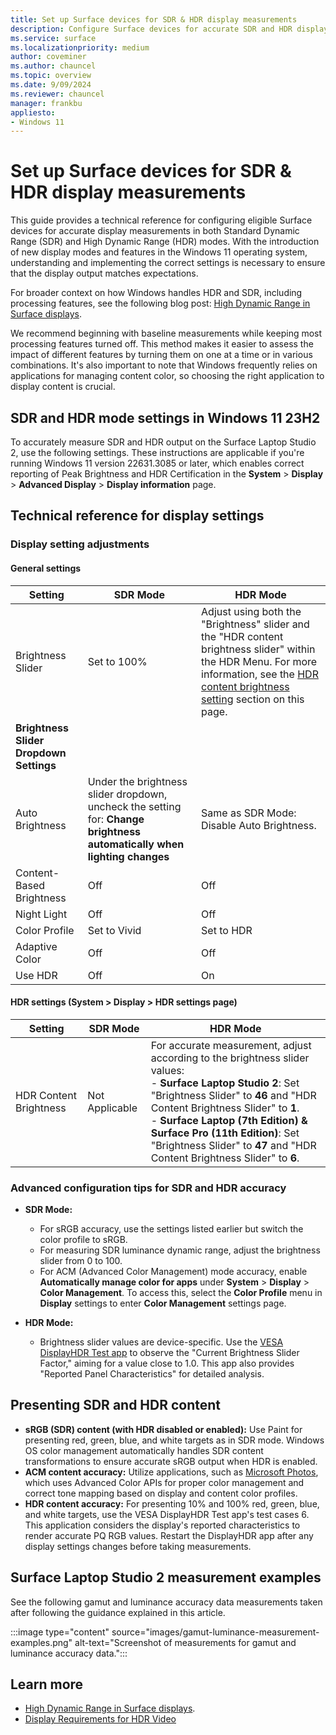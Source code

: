 ```yaml
---
title: Set up Surface devices for SDR & HDR display measurements
description: Configure Surface devices for accurate SDR and HDR display measurements using this guide, ensuring optimal settings and precise display calibration.
ms.service: surface
ms.localizationpriority: medium
author: coveminer
ms.author: chauncel
ms.topic: overview
ms.date: 9/09/2024
ms.reviewer: chauncel
manager: frankbu
appliesto:
- Windows 11
---
```


# Set up Surface devices for SDR & HDR display measurements

This guide provides a technical reference for configuring eligible Surface devices for accurate display measurements in both Standard Dynamic Range (SDR) and High Dynamic Range (HDR) modes. With the introduction of new display modes and features in the Windows 11 operating system, understanding and implementing the correct settings is necessary to ensure that the display output matches expectations.

For broader context on how Windows handles HDR and SDR, including processing features, see the following blog post: [High Dynamic Range in Surface displays](https://techcommunity.microsoft.com/t5/surface-it-pro-blog/high-dynamic-range-in-surface-displays/ba-p/4100353).  

We recommend beginning with baseline measurements while keeping most processing features turned off. This method makes it easier to assess the impact of different features by turning them on one at a time or in various combinations. It's also important to note that Windows frequently relies on applications for managing content color, so choosing the right application to display content is crucial.

## SDR and HDR mode settings in Windows 11 23H2

To accurately measure SDR and HDR output on the Surface Laptop Studio 2, use the following settings. These instructions are applicable if you're running Windows 11 version 22631.3085 or later, which enables correct reporting of Peak Brightness and HDR Certification in the **System** > **Display** > **Advanced Display** > **Display information** page.

## Technical reference for display settings

### Display setting adjustments

#### General settings

| Setting                              | SDR Mode                                                                      | HDR Mode                                                                                                       |
|--------------------------------------|-------------------------------------------------------------------------------|---------------------------------------------------------------------------------------------------------------|
| Brightness Slider                    | Set to 100%                                                                   | Adjust using both the "Brightness" slider and the "HDR content brightness slider" within the HDR Menu. For more information, see the [HDR content brightness setting](#hdr-settings-system--display--hdr-settings-page) section on this page. |
| **Brightness Slider Dropdown Settings** | | |
| Auto Brightness                      | Under the brightness slider dropdown, uncheck the setting for: **Change brightness automatically when lighting changes**             | Same as SDR Mode: Disable Auto Brightness.                                                                                    |
| Content-Based Brightness             | Off                                                                           | Off                                                                                                           |
| Night Light                          | Off                                                                           | Off                                                                                                           |
| Color Profile                        | Set to Vivid                                                                  | Set to HDR                                                                                                    |
| Adaptive Color                       | Off                                                                           | Off                                                                                                           |
| Use HDR                              | Off                                                                           | On                                                                                                            |

#### HDR settings (System > Display > HDR settings page)

| Setting               | SDR Mode | HDR Mode                                                                                                                                                                     |
|-----------------------|----------|------------------------------------------------------------------------------------------------------------------------------------------------------------------------------|
| HDR Content Brightness | Not Applicable | For accurate measurement, adjust according to the brightness slider values: <br>- **Surface Laptop Studio 2**: Set "Brightness Slider" to **46** and "HDR Content Brightness Slider" to **1**.<br> - **Surface Laptop (7th Edition) & Surface Pro (11th Edition)**: Set "Brightness Slider" to **47** and "HDR Content Brightness Slider" to **6**.   |

### Advanced configuration tips for SDR and HDR accuracy

- **SDR Mode:**
  - For sRGB accuracy, use the settings listed earlier but switch the color profile to sRGB.
  - For measuring SDR luminance dynamic range, adjust the brightness slider from 0 to 100.
  - For ACM (Advanced Color Management) mode accuracy, enable **Automatically manage color for apps** under **System** > **Display** > **Color Management**. To access this, select the **Color Profile** menu in **Display** settings to enter **Color Management** settings page.

- **HDR Mode:**
  - Brightness slider values are device-specific. Use the [VESA DisplayHDR Test app](https://displayhdr.org/downloads/) to observe the "Current Brightness Slider Factor," aiming for a value close to 1.0. This app also provides "Reported Panel Characteristics" for detailed analysis.

## Presenting SDR and HDR content

- **sRGB (SDR) content (with HDR disabled or enabled):** Use Paint for presenting red, green, blue, and white targets as in SDR mode. Windows OS color management automatically handles SDR content transformations to ensure accurate sRGB output when HDR is enabled.
- **ACM content accuracy:** Utilize applications, such as [Microsoft Photos](https://www.microsoft.com/store/productId/9WZDNCRFJBH4?ocid=pdpshare), which uses Advanced Color APIs for proper color management and correct tone mapping based on display and content color profiles.
- **HDR content accuracy:** For presenting 10% and 100% red, green, blue, and white targets, use the VESA DisplayHDR Test app's test cases 6. This application considers the display's reported characteristics to render accurate PQ RGB values. Restart the DisplayHDR app after any display settings changes before taking measurements.

## Surface Laptop Studio 2 measurement examples

See the following gamut and luminance accuracy data measurements taken after following the guidance explained in this article.

:::image type="content" source="images/gamut-luminance-measurement-examples.png" alt-text="Screenshot of measurements for gamut and luminance accuracy data.":::

## Learn more

- [High Dynamic Range in Surface displays](https://techcommunity.microsoft.com/t5/surface-it-pro-blog/high-dynamic-range-in-surface-displays/ba-p/4100353).
- [Display Requirements for HDR Video](https://support.microsoft.com/windows/display-requirements-for-hdr-video-in-windows-192f362e-1245-e14d-3d3f-4b3fc606b80f)
